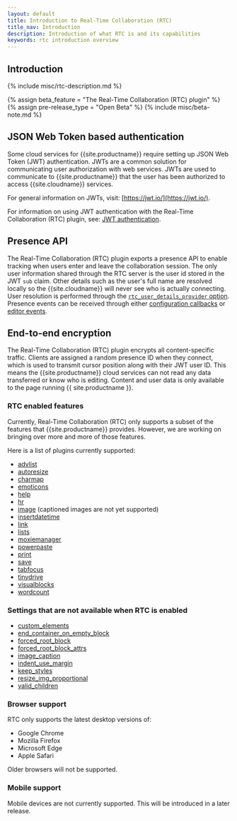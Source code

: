 ```yaml
---
layout: default
title: Introduction to Real-Time Collaboration (RTC)
title_nav: Introduction
description: Introduction of what RTC is and its capabilities
keywords: rtc introduction overview
---
```


## Introduction

{% include misc/rtc-description.md %}

{% assign beta_feature = "The Real-Time Collaboration (RTC) plugin" %}
{% assign pre-release_type = "Open Beta" %}
{% include misc/beta-note.md %}

## JSON Web Token based authentication

Some cloud services for {{site.productname}} require setting up JSON Web Token (JWT) authentication. JWTs are a common solution for communicating user authorization with web services. JWTs are used to communicate to {{site.productname}} that the user has been authorized to access {{site.cloudname}} services.

For general information on JWTs, visit: [https://jwt.io/](https://jwt.io/).

For information on using JWT authentication with the Real-Time Collaboration (RTC) plugin, see: [JWT authentication]({{site.baseurl}}/rtc/jwt-authentication/).

## Presence API

The Real-Time Collaboration (RTC) plugin exports a presence API to enable tracking when users enter and leave the collaboration session. The only user information shared through the RTC server is the user id stored in the JWT `sub` claim. Other details such as the user's full name are resolved locally so the {{site.cloudname}} will never see who is actually connecting. User resolution is performed through the [`rtc_user_details_provider` option]({{site.baseurl}}/rtc/configuration#rtc_user_details_provider). Presence events can be received through either [configuration callbacks]({{site.baseurl}}/rtc/configuration#rtc_client_connected) or [editor events]({{site.baseurl}}/rtc/events#rtcclientconnected).

## End-to-end encryption

The Real-Time Collaboration (RTC) plugin encrypts all content-specific traffic. Clients are assigned a random presence ID when they connect, which is used to transmit cursor position along with their JWT user ID. This means the {{site.productname}} cloud services can not read any data transferred or know who is editing. Content and user data is only available to the page running {{ site.productname }}.

### RTC enabled features

Currently, Real-Time Collaboration (RTC) only supports a subset of the features that {{site.productname}} provides. However, we are working on bringing over more and more of those features.

Here is a list of plugins currently supported:

* [advlist]({{site.baseurl}}/plugins/opensource/advlist/)
* [autoresize]({{site.baseurl}}/plugins/opensource/autoresize/)
* [charmap]({{site.baseurl}}/plugins/opensource/charmap/)
* [emoticons]({{site.baseurl}}/plugins/opensource/emoticons/)
* [help]({{site.baseurl}}/plugins/opensource/help/)
* [hr]({{site.baseurl}}/plugins/opensource/hr/)
* [image]({{site.baseurl}}/plugins/opensource/image/) (captioned images are not yet supported)
* [insertdatetime]({{site.baseurl}}/plugins/opensource/insertdatetime/)
* [link]({{site.baseurl}}/plugins/opensource/link/)
* [lists]({{site.baseurl}}/plugins/opensource/lists/)
* [moxiemanager]({{site.baseurl}}/plugins/premium/moxiemanager/)
* [powerpaste]({{site.baseurl}}/plugins/premium/powerpaste/)
* [print]({{site.baseurl}}/plugins/opensource/print/)
* [save]({{site.baseurl}}/plugins/opensource/save/)
* [tabfocus]({{site.baseurl}}/plugins/opensource/tabfocus/)
* [tinydrive]({{site.baseurl}}/plugins/premium/tinydrive/)
* [visualblocks]({{site.baseurl}}/plugins/opensource/visualblocks/)
* [wordcount]({{site.baseurl}}/plugins/opensource/wordcount/)

### Settings that are not available when RTC is enabled

* [custom_elements]({{site.baseurl}}/configure/content-filtering/#custom_elements)
* [end_container_on_empty_block]({{site.baseurl}}/configure/advanced-editing-behavior/#end_container_on_empty_block)
* [forced_root_block]({{site.baseurl}}/configure/content-filtering/#forced_root_block)
* [forced_root_block_attrs]({{site.baseurl}}/configure/content-filtering/#forced_root_block_attrs)
* [image_caption]({{site.baseurl}}/plugins/opensource/image/#image_caption)
* [indent_use_margin]({{site.baseurl}}/configure/content-formatting/#indent_use_margin)
* [keep_styles]({{site.baseurl}}/configure/content-filtering/#keep_styles)
* [resize_img_proportional]({{site.baseurl}}/configure/advanced-editing-behavior/#resize_img_proportional)
* [valid_children]({{site.baseurl}}/configure/content-filtering/#valid_children)

### Browser support

RTC only supports the latest desktop versions of:

* Google Chrome
* Mozilla Firefox
* Microsoft Edge
* Apple Safari

Older browsers will not be supported.

### Mobile support

Mobile devices are not currently supported. This will be introduced in a later release.

